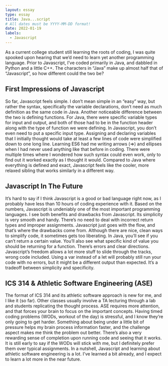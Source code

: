 ```yaml
---
layout: essay
type: essay
title: Java...script
# All dates must be YYYY-MM-DD format!
date: 2022-01-19
labels:
  - Javascript
---
```


As a current college student still learning the roots of coding, I was quite spooked upon hearing that we’d need to learn yet another programming language. Prior to Javascript, I’ve coded primarily in Java, and dabbled in Python and a little C++. The characters in “Java” make up almost half that of “Javascript”, so how different could the two be?

## First Impressions of Javascript

So far, Javascript feels simple. I don’t mean simple in an “easy” way, but rather the syntax, specifically the variable declarations, don’t need as much definition as the same code in Java. Another noticeable difference between the two is defining functions. For Java, there were specific variable types for input and output, and both of those had to be in the function header along with the type of function we were defining. In Javascript, you don’t even need to put a specific input type. Assigning and declaring variables that I initially thought would take at least a few lines of code were simplified down to one long line. Learning ES6 had me writing arrows (=>) and ellipses when I had never used anything like that before in coding. There were multiple times where I wondered how such syntax could even work, only to find out it worked exactly as I thought it would. Compared to Java where everything is defined and exact, Javascript feels like the cooler, more relaxed sibling that works similarly in a different way.

## Javascript In The Future

It’s hard to say if I think Javascript is a good or bad language right now, as I probably have less than 10 hours of coding experience with it. Based on the numbers, Javascript is undeniably one of the most important programming languages. I see both benefits and drawbacks from Javascript. Its simplicity is very smooth and handy. There’s no need to deal with incorrect return types and improper assignments. Javascript just goes with the flow, and that’s where the drawbacks come from. Although there are nice, clean ways to simplify code, it sometimes gets too liberating. In Java, you’ll see if you can’t return a certain value. You’ll also see what specific kind of value you should be returning for a function. There’s errors and clear directions. Javascript’s freedom allows a lot more stuff to slide through the tracks, wrong code included. Using a var instead of a let will probably still run your code with no errors, but it might be a different output than expected. It’s a tradeoff between simplicity and specificity. 

## ICS 314 & Athletic Software Engineering (ASE)

The format of ICS 314 and its athletic software approach is new for me, and I like it (so far). Other classes usually involve a TA lecturing through a lab and students replicating the thought process. ASE requires more attention, and that forces your brain to focus on the important concepts. Having timed coding problems (WODs, workout of the day) is stressful, and I know they’re only going to get harder. Something about being under a little bit of pressure helps my brain process information faster, and the challenge aspect makes me think the problem out better. There’s also a very rewarding sense of completion upon running code and seeing that it works. It is still early to say if the WODs will stick with me, but I definitely prefer them over typical assignments. In a nutshell, Javascript and learning about athletic software engineering is a lot. I’ve learned a bit already, and I expect to learn a lot more in the near future. 
